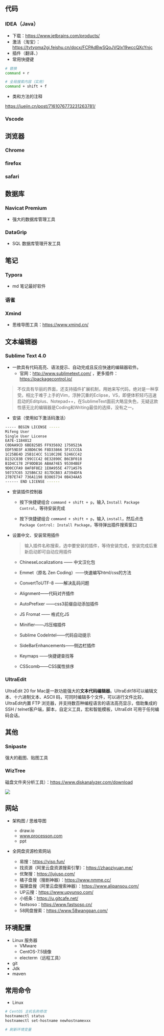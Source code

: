 ## 代码

### IDEA（Java）

- 下载：https://www.jetbrains.com/products/
- 激活（淘宝）：https://tvtyoma2gi.feishu.cn/docx/FCPAdBwSQoJVQIx19wccQXcYnjc
- 插件（翻译、）
- 常用快捷键

```sh
# 替换
command + r

# 全局搜索内容（实用）
command + shift + f
```



- 类和方法的注释

https://juejin.cn/post/7161076773231263781/



### Vscode



## 浏览器

### Chrome

### firefox

### safari





## 数据库

### Navicat Premium

- 强大的数据库管理工具



###  DataGrip

- SQL 数据库管理开发工具



## 笔记

### Typora

- md 笔记最好软件



### 语雀



### Xmind

- 思维导图工具：https://www.xmind.cn/



## 文本编辑器

### Sublime Text 4.0

-  一款具有代码高亮、语法提示、自动完成且反应快速的编辑器软件。
   -  官网：http://www.sublimetext.com/ ，更多插件：https://packagecontrol.io/


> 不仅具有华丽的界面，还支持插件扩展机制，用她来写代码，绝对是一种享受。相比于难于上手的Vim，浮肿沉重的Eclipse，VS，即便体积轻巧迅速启动的Editplus、Notepad++，在SublimeText面前大略显失色，无疑这款性感无比的编辑器是Coding和Writing最佳的选择，没有之一。



- 安装（使用如下激活码激活）

```sh
----- BEGIN LICENSE -----
Mifeng User
Single User License
EA7E-1184812
C0DAA9CD 6BE825B5 FF935692 1750523A
EDF59D3F A3BD6C96 F8D33866 3F1CCCEA
1C25BE4D 25B1C4CC 5110C20E 5246CC42
D232C83B C99CCC42 0E32890C B6CBF018
B1D4C178 2F9DDB16 ABAA74E5 95304BEF
9D0CCFA9 8AF8F8E2 1E0A955E 4771A576
50737C65 325B6C32 817DCB83 A7394DFA
27B7E747 736A1198 B3865734 0B434AA5
------ END LICENSE ------
```

- 安装插件控制器

  - 按下快捷键组合 `command + shift + p`，输入 `Install Package Control`，等待安装完成


  - 按下快捷键组合 `command + shift + p`，输入 `install`，然后点击 `Package Control: Install Package`，等待弹出插件搜索窗口



- 设置中文、安装常用插件

  > 输入插件名称搜索，选中要安装的插件，等待安装完成，安装完成后重新启动即可自动应用插件

  - ChineseLocalizations —— 中文汉化包

  - Emmet（原名 Zen Coding）——快速编写html/css的方法

  - ConvertToUTF-8 ——解决乱码问题

  - Alignment——代码对齐插件

  - AutoPrefixer ——css3前缀自动添加插件

  - JS Fromat —— 格式化JS

  - Minifier——JS压缩插件

  - Sublime CodeIntel——代码自动提示

  - SideBarEnhancements——侧边栏插件

  - Keymaps ——快捷键查找等

  - CSScomb——CSS属性排序



### UltraEdit

UltraEdit 20 for Mac是一款功能强大的**文本代码编辑器**。UltraEdit18可以编辑文本、十六进制文本、ASCII 码，可同时编辑多个文件，可以进行文件比较，UltraEdit内置 FTP 浏览器，并支持数百种编程语言的语法高亮显示，借助集成的 SSH / telnet客户端，脚本，自定义工具，宏和智能模板，UltraEdit 可用于任何编码会话。





## 其他

### Snipaste

强大的截图、贴图工具



### WizTree

磁盘文件夹分析工具）：https://www.diskanalyzer.com/download

![](https://java-notes-1308812086.cos.ap-beijing.myqcloud.com/image-20220811153111511.png)



## 网站

- 架构图 / 思维导图

  - draw.io
  - www.processon.com
  - ppt

- 全网盘资源检索网站
  - 易搜：https://yiso.fun/
  - 找资源（阿里云盘资源搜索引擎）：https://zhaoziyuan.me/
  - 优聚搜：https://jujuso.com/
  - 橘子盘搜（搜剧神器）：https://www.nmme.cc/
  - 猫狸盘搜（阿里云盘搜索神器）：https://www.alipansou.com/
  - UP云搜：https://www.upyunso.com/
  - 小纸条：https://u.gitcafe.net/
  - fastsoso：https://www.fastsoso.cn/
  - 58网盘搜索：https://www.58wangpan.com/



## 环境配置

- Linux 服务器
  - VMware
  - CentOS-7.5镜像
  - electerm（远程工具）
- git
- Jdk
- maven





## 常用命令

- Linux

```sh
# CentOS 主机名称修改
hostnamectl status
hostnamectl set-hostname newhostnamexxx

# 刷新环境变量
```























